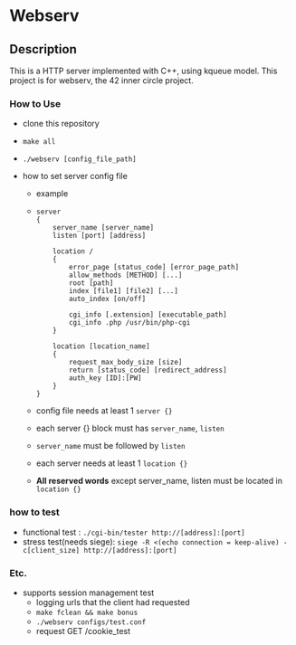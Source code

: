 # Webserv

## Description

This is a HTTP server implemented with C++, using kqueue model.
This project is for webserv, the 42 inner circle project.

### How to Use

- clone this repository
- `make all`
- `./webserv [config_file_path]`

- how to set server config file

  - example

  - ```
    server
    {
    	server_name [server_name]
    	listen [port] [address]
    	
    	location /
    	{
    		error_page [status_code] [error_page_path]
    		allow_methods [METHOD] [...]
    		root [path]
    		index [file1] [file2] [...]
    		auto_index [on/off]
    		
    		cgi_info [.extension] [executable_path]
    		cgi_info .php /usr/bin/php-cgi
    	}
    	
    	location [location_name]
    	{
    		request_max_body_size [size]
    		return [status_code] [redirect_address]
    		auth_key [ID]:[PW]
    	}
    }
    ```

  - config file needs at least 1 `server {}`

  - each server {} block must has `server_name`, `listen`

  - `server_name`  must be followed by `listen` 

  - each server needs at least 1 `location {}`

  - **All reserved words** except server_name, listen must be located in `location {}`



### how to test

- functional test : `./cgi-bin/tester http://[address]:[port]`
- stress test(needs siege): `siege -R <(echo connection = keep-alive) -c[client_size] http://[address]:[port]`



### Etc.

- supports session management test
  - logging urls that the client had requested
  - `make fclean && make bonus`
  - `./webserv configs/test.conf`
  - request GET /cookie_test
